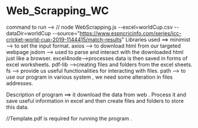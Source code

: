 # Web_Scrapping_WC

command to run --> // node WebScrapping.js --excel=worldCup.csv --dataDir=worldCup --source="https://www.espncricinfo.com/series/icc-cricket-world-cup-2019-1144415/match-results"
Libraries used ==> minimist --> to set the input format.
                   axios    --> to download html from our targeted webpage
                   jsdom    --> used to parse and interact with the downloaded html just like a browser.
                   excel4node-->processes data is then saved in forms of excel worksheets.
                   pdf-lib   -->creating files and folders from the excel sheets.
                   fs        --> provide us useful functionalities for interacting with files.
                   path      --> to use our program in various system , we need some alteration in files addresses.
                   
 
Description of program ==> it download the data from web . Process it and save useful information in excel and then create files and folders to store this data.

//Template.pdf is required for running the program .
                   
